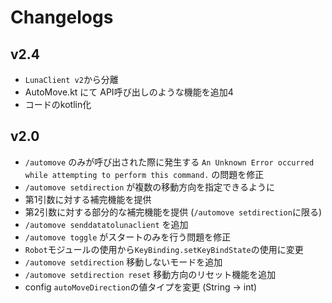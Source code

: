 # Changelogs
## v2.4
- `LunaClient v2`から分離
- AutoMove.kt にて API呼び出しのような機能を追加4
- コードのkotlin化

## v2.0
- `/automove` のみが呼び出された際に発生する `An Unknown Error occurred while attempting to perform this command.` の問題を修正
- `/automove setdirection` が複数の移動方向を指定できるように
- 第1引数に対する補完機能を提供
- 第2引数に対する部分的な補完機能を提供 (`/automove setdirection`に限る)
- `/automove senddatatolunaclient` を追加
- `/automove toggle` がスタートのみを行う問題を修正
- `Robot`モジュールの使用から`KeyBinding.setKeyBindState`の使用に変更
- `/automove setdirection` 移動しないモードを追加
- `/automove setdirection reset` 移動方向のリセット機能を追加
- config `autoMoveDirection`の値タイプを変更 (String -> int)
